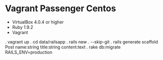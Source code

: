 Vagrant Passenger Centos
========================
*  VirtualBox 4.0.4 or higher
*  Ruby 1.9.2
*  Vagrant

. vagrant up
. cd data/railsapp
. rails new . --skip-git 
. rails generate scaffold Post name:string title:string content:text
. rake db:migrate RAILS_ENV=production
